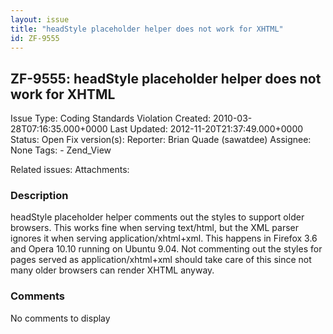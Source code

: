 ```yaml
---
layout: issue
title: "headStyle placeholder helper does not work for XHTML"
id: ZF-9555
---
```


ZF-9555: headStyle placeholder helper does not work for XHTML
-------------------------------------------------------------

 Issue Type: Coding Standards Violation Created: 2010-03-28T07:16:35.000+0000 Last Updated: 2012-11-20T21:37:49.000+0000 Status: Open Fix version(s): 
 Reporter:  Brian Quade (sawatdee)  Assignee:  None  Tags: - Zend\_View
 
 Related issues: 
 Attachments: 
### Description

headStyle placeholder helper comments out the styles to support older browsers. This works fine when serving text/html, but the XML parser ignores it when serving application/xhtml+xml. This happens in Firefox 3.6 and Opera 10.10 running on Ubuntu 9.04. Not commenting out the styles for pages served as application/xhtml+xml should take care of this since not many older browsers can render XHTML anyway.

 

 

### Comments

No comments to display
